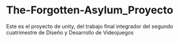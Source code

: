 # The-Forgotten-Asylum_Proyecto

Este es el proyecto de unity, del trabajo final integrador del segundo cuatrimestre de Diseño y Desarrollo de Videojuegos
